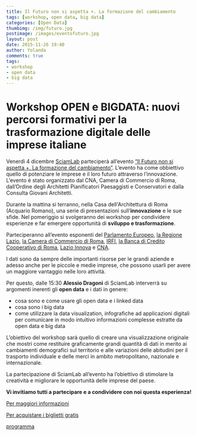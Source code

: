 ```yaml
---
title: Il Futuro non si aspetta +. La formazione del cambiamento
tags: [workshop, open data, big data]
categories: [Open Data]
thumbimg: /img/futuro.jpg
postimage: /images/eventofuturo.jpg
layout: post
date: 2015-11-26 19:40
author: Yolanda
comments: true
tags:
- workshop
- open data
- big data
---
```

Workshop OPEN e BIGDATA: nuovi percorsi formativi per la trasformazione digitale delle imprese italiane
====

Venerdì 4 dicembre [SciamLab](http://www.sciamlab.com/) parteciperà all’evento [“Il Futuro non si aspetta +. La formazione del cambiamento”](https://www.facebook.com/events/757042797773488). L’evento ha come obbiettivo quello di potenziare le imprese e il loro futuro attraverso l’innovazione. L’evento è stato organizzato dal CNA, Camera di Commercio di Roma, dall’Ordine degli Architetti Pianificatori Paesaggisti e Conservatori e dalla Consulta Giovani Architetti.

Durante la mattina si terranno, nella Casa dell'Architettura di Roma (Acquario Romano), una serie di presentazioni sull’**innovazione** e le sue sfide. Nel pomeriggio si svolgeranno dei workshop per condividere esperienze e far emergere opportunità di **sviluppo e trasformazione**.

Parteciperanno all’evento esponenti del [Parlamento Europeo](http://www.europarl.europa.eu/portal/it), [la Regione Lazio](http://www.regione.lazio.it/), [la Camera di Commercio di Roma](http://www.rm.camcom.it/), [IRFI](http://www.irfi.it/), [la Banca di Credito Cooperativo di Roma](http://www.bccroma.it/), [Lazio Innova](http://www.lazioinnova.it/) e [CNA](http://www.cnapmi.org/). 

I dati sono da sempre delle importanti risorse per le grandi aziende e adesso anche per le piccole e medie imprese, che possono usarli per avere un maggiore vantaggio nelle loro attività. 

Per questo, dalle 15:30 **Alessio Dragoni** di SciamLab interverrà su argomenti inerenti gli **open data** e i dati in genere:

- cosa sono e come usare gli open data e i linked data
- cosa sono i big data
- come utilizzare la data visualization, infografiche ad applicazioni digitali per comunicare in modo intuitivo informazioni complesse estratte da open data e big data

L’obiettivo del workshop sarà quello di creare una visualizzazione originale che mostri come restituire graficamente grandi quantità di dati in merito ai cambiamenti demografici sul territorio e alle variazioni delle abitudini per il trasporto individuale e delle merci in ambito metropolitano, nazionale e internazionale.

La partecipazione di SciamLab all’evento ha l’obiettivo di stimolare la creatività e migliorare le opportunità delle imprese del paese.

**Vi invitiamo tutti a partecipare e a condividere con noi questa esperienza!**

[Per maggiori informazioni](https://www.facebook.com/events/757042797773488)

[Per acquistare i biglietti gratis](http://www.eventbrite.it/e/biglietti-il-futuro-non-si-aspetta-la-formazione-del-cambiamento-19600725297?aff=efbevent)

[programma](/resources/Programmailfuturononsiaspetta.jpg?raw=true)
